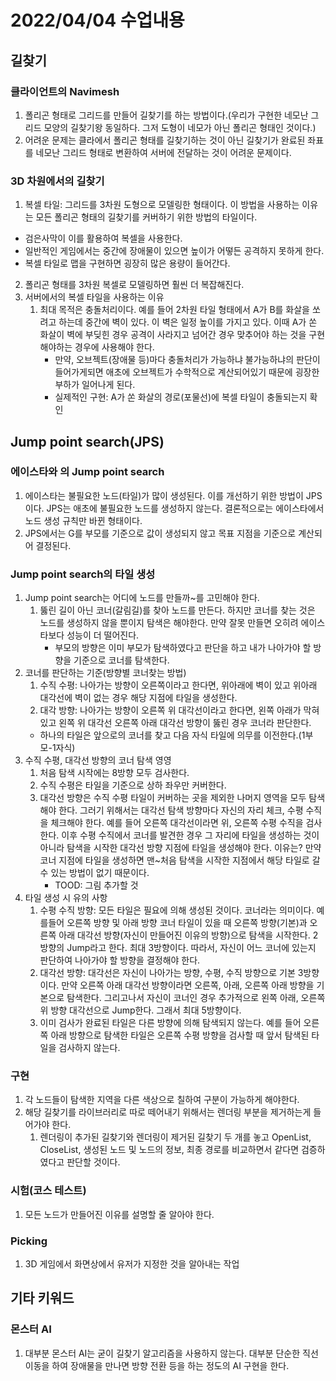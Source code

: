 # 2022/04/04 수업내용
## 길찾기
### 클라이언트의 Navimesh
1. 폴리곤 형태로 그리드를 만들어 길찾기를 하는 방법이다.(우리가 구현한 네모난 그리드 모양의 길찾기왕 동일하다. 그저 도형이 네모가 아닌 폴리곤 형태인 것이다.)
2. 어려운 문제는 클라에서 폴리곤 형태를 길찾기하는 것이 아닌 길찾기가 완료된 좌표를 네모난 그리드 형태로 변환하여 서버에 전달하는 것이 어려운 문제이다.

### 3D 차원에서의 길찾기
1. 복셀 타일: 그리드를 3차원 도형으로 모델링한 형태이다. 이 방법을 사용하는 이유는 모든 폴리곤 형태의 길찾기를 커버하기 위한 방법의 타일이다.
  * 검은사막이 이를 활용하여 복셀을 사용한다.
  * 일반적인 게임에서는 중간에 장애물이 있으면 높이가 어떻든 공격하지 못하게 한다.
  * 복셀 타일로 맵을 구현하면 굉장히 많은 용량이 들어간다.
2. 폴리곤 형태를 3차원 복셀로 모델링하면 훨씬 더 복잡해진다.
3. 서버에서의 복셀 타일을 사용하는 이유
    1) 최대 목적은 충돌처리이다. 예를 들어 2차원 타일 형태에서 A가 B를 화살을 쏘려고 하는데 중간에 벽이 있다. 이 벽은 일정 높이를 가지고 있다. 이때 A가 쏜 화살이 벽에 부딪힌 경우 공격이 사라지고 넘어간 경우 맞추어야 하는 것을 구현해야하는 경우에 사용해야 한다.
        * 만약, 오브젝트(장애물 등)마다 충돌처리가 가능하냐 불가능하냐의 판단이 들어가게되면 애초에 오브젝트가 수학적으로 계산되어있기 때문에 굉장한 부하가 일어나게 된다.
        * 실제적인 구현: A가 쏜 화살의 경로(포물선)에 복셀 타일이 충돌되는지 확인

## Jump point search(JPS)
### 에이스타와 의 Jump point search
1. 에이스타는 불필요한 노드(타일)가 많이 생성된다. 이를 개선하기 위한 방법이 JPS이다. JPS는 애초에 불필요한 노드를 생성하지 않는다. 결론적으로는 에이스타에서 노드 생성 규칙만 바뀐 형태이다.
2. JPS에서는 G를 부모를 기준으로 값이 생성되지 않고 목표 지점을 기준으로 계산되어 결정된다.

### Jump point search의 타일 생성
1. Jump point search는 어디에 노드를 만들까~를 고민해야 한다.
    1) 뚫린 길이 아닌 코너(갈림길)를 찾아 노드를 만든다. 하지만 코너를 찾는 것은 노드를 생성하지 않을 뿐이지 탐색은 해야한다. 만약 잘못 만들면 오히려 에이스타보다 성능이 더 떨어진다.
        * 부모의 방향은 이미 부모가 탐색하였다고 판단을 하고 내가 나아가야 할 방향을 기준으로 코너를 탐색한다.
2. 코너를 판단하는 기준(방향별 코너찾는 방법)
    1) 수직 수평: 나아가는 방향이 오른쪽이라고 한다면, 위아래에 벽이 있고 위아래 대각선에 벽이 없는 경우 해당 지점에 타일을 생성한다.
    2) 대각 방향: 나아가는 방향이 오른쪽 위 대각선이라고 한다면, 왼쪽 아래가 막혀있고 왼쪽 위 대각선 오른쪽 아래 대각선 방향이 뚫린 경우 코너라 판단한다.
    * 하나의 타일은 앞으로의 코너를 찾고 다음 자식 타일에 의무를 이전한다.(1부모-1자식)
3. 수직 수평, 대각선 방향의 코너 탐색 영영
    1) 처음 탐색 시작에는 8방향 모두 검사한다.
    2) 수직 수평은 타일을 기준으로 상하 좌우만 커버한다.
    3) 대각선 방향은 수직 수평 타일이 커버하는 곳을 제외한 나머지 영역을 모두 탐색해야 한다. 그러기 위해서는 대각선 탐색 방향마다 자신의 자리 체크, 수평 수직을 체크해야 한다. 예를 들어 오른쪽 대각선이라면 위, 오른쪽 수평 수직을 검사한다. 이후 수평 수직에서 코너를 발견한 경우 그 자리에 타일을 생성하는 것이 아니라 탐색을 시작한 대각선 방향 지점에 타일을 생성해야 한다. 이유는? 만약 코너 지점에 타일을 생성하면 맨~처음 탐색을 시작한 지점에서 해당 타일로 갈 수 있는 방법이 없기 때문이다.
        * TOOD: 그림 추가할 것
4. 타일 생성 시 유의 사항
    1) 수평 수직 방향: 모든 타일은 필요에 의해 생성된 것이다. 코너라는 의미이다. 예를들어 오른쪽 방향 및 아래 방향 코너 타일이 있을 때 오른쪽 방향(기본)과 오른쪽 아래 대각선 방향(자신이 만들어진 이유의 방향)으로 탐색을 시작한다. 2방향의 Jump라고 한다. 최대 3방향이다. 따라서, 자신이 어느 코너에 있는지 판단하여 나아가야 할 방향을 결정해야 한다.
    2) 대각선 방향: 대각선은 자신이 나아가는 방향, 수평, 수직 방향으로 기본 3방향이다. 만약 오른쪽 아래 대각선 방향이라면 오른쪽, 아래, 오른쪽 아래 방향을 기본으로 탐색한다. 그리고나서 자신이 코너인 경우 추가적으로 왼쪽 아래, 오른쪽 위 방향 대각선으로 Jump한다. 그래서 최대 5방향이다.
    3) 이미 검사가 완료된 타일은 다른 방향에 의해 탐색되지 않는다. 예를 들어 오른쪽 아래 방향으로 탐색한 타일은 오른쪽 수평 방향을 검사할 때 앞서 탐색된 타일을 검사하지 않는다.

### 구현
1. 각 노드들이 탐색한 지역을 다른 색상으로 칠하여 구분이 가능하게 해야한다.
2. 해당 길찾기를 라이브러리로 따로 떼어내기 위해서는 렌더링 부분을 제거하는게 들어가야 한다.
    1) 렌더링이 추가된 길찾기와 렌더링이 제거된 길찾기 두 개를 놓고 OpenList, CloseList, 생성된 노드 및 노드의 정보, 최종 경로를 비교하면서 같다면 검증하였다고 판단할 것이다. 

### 시험(코스 테스트)
1. 모든 노드가 만들어진 이유를 설명할 줄 알아야 한다.

### Picking
1. 3D 게임에서 화면상에서 유저가 지정한 것을 알아내는 작업

## 기타 키워드
### 몬스터 AI
1. 대부분 몬스터 AI는 굳이 길찾기 알고리즘을 사용하지 않는다. 대부분 단순한 직선이동을 하여 장애물을 만나면 방향 전환 등을 하는 정도의 AI 구현을 한다.
